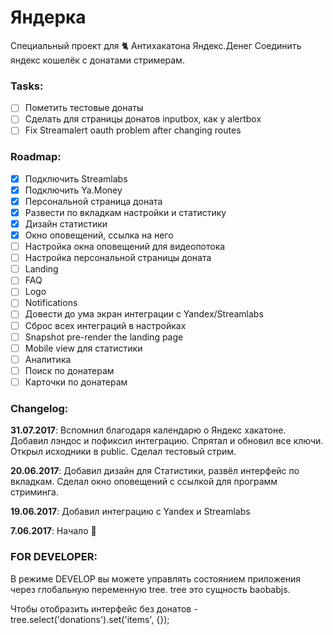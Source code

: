 # Яндерка
Специальный проект для :cat2: Антихакатона Яндекс.Денег
Соединить яндекс кошелёк с донатами стримерам.

### Tasks: 

- [ ] Пометить тестовые донаты
- [ ] Сделать для страницы донатов inputbox, как у alertbox
- [ ] Fix Streamalert oauth problem after changing routes 

### Roadmap:

- [x] Подключить Streamlabs
- [x] Подключить Ya.Money
- [x] Персональной страница доната
- [x] Развести по вкладкам настройки и статистику
- [x] Дизайн статистики 
- [x] Окно оповещений, ссылка на него
- [ ] Настройка окна оповещений для видеопотока
- [ ] Настройка персональной страницы доната
- [ ] Landing 
- [ ] FAQ
- [ ] Logo 
- [ ] Notifications 
- [ ] Довести до ума экран интеграции с Yandex/Streamlabs
- [ ] Сброс всех интеграций в настройках
- [ ] Snapshot pre-render the landing page
- [ ] Mobile view для статистики
- [ ] Аналитика
- [ ] Поиск по донатерам
- [ ] Карточки по донатерам 

### Changelog:

**31.07.2017**: Вспомнил благодаря календарю о Яндекс хакатоне. Добавил лэндос и
пофиксил интеграцию. Спрятал и обновил все ключи. Открыл исходники в public.
Сделал тестовый стрим.

**20.06.2017**: Добавил дизайн для Статистики, развёл интерфейс по вкладкам. Сделал окно оповещений с ссылкой для программ стриминга.

**19.06.2017**: Добавил интеграцию с Yandex и Streamlabs

**7.06.2017**: Начало :raised_hands:

### FOR DEVELOPER:

В режиме DEVELOP вы можете управлять состоянием приложения через глобальную переменную tree.
tree это сущность baobabjs.

Чтобы отобразить интерфейс без донатов - tree.select('donations').set('items', {});
